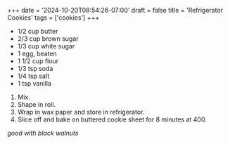 +++
date = '2024-10-20T08:54:26-07:00'
draft = false
title = 'Refrigerator Cookies'
tags = ['cookies']
+++

* 1/2 cup butter
* 2/3 cup brown sugar
* 1/3 cup white sugar
* 1 egg, beaten
* 1 1/2 cup flour
* 1/3 tsp soda
* 1/4 tsp salt
* 1 tsp vanilla

1. Mix.
2. Shape in roll.
3. Wrap in wax paper and store in refrigerator.
4. Slice off and bake on buttered cookie sheet for 8 minutes at 400.

_good with black walnuts_